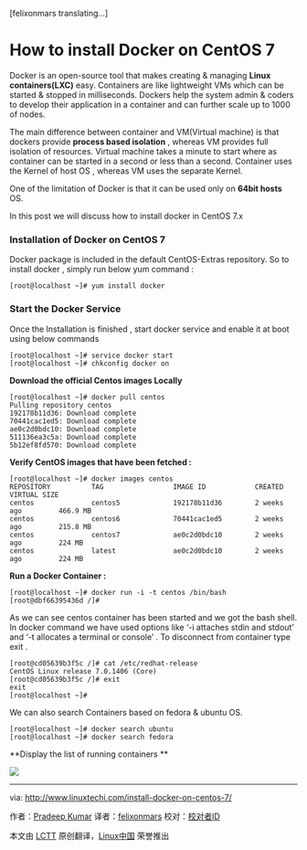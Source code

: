 [felixonmars translating...]

How to install Docker on CentOS 7
================================================================================
Docker is an open-source tool that makes creating & managing **Linux containers(LXC)** easy. Containers are like lightweight VMs which can be started & stopped in milliseconds. Dockers help the system admin & coders to develop their application in a container and can further scale up to 1000 of nodes.

The main difference between container and VM(Virtual machine) is that dockers provide **process based isolation** , whereas VM provides full isolation of resources. Virtual machine takes a minute to start where as container can be started in a second or less than a second. Container uses the Kernel of host OS , whereas VM uses the separate Kernel.

One of the limitation of Docker is that it can be used only on **64bit hosts** OS.

In this post we will discuss how to install docker in CentOS 7.x

### Installation of Docker on CentOS 7 ###

Docker package is included in the default CentOS-Extras repository. So to install docker , simply run below yum command :

    [root@localhost ~]# yum install docker

### Start the Docker Service ###

Once the Installation is finished , start docker service and enable it at boot using below commands

    [root@localhost ~]# service docker start
    [root@localhost ~]# chkconfig docker on

**Download the official Centos images Locally**

    [root@localhost ~]# docker pull centos
    Pulling repository centos
    192178b11d36: Download complete 
    70441cac1ed5: Download complete 
    ae0c2d0bdc10: Download complete 
    511136ea3c5a: Download complete 
    5b12ef8fd570: Download complete

**Verify CentOS images that have been fetched :**

    [root@localhost ~]# docker images centos
    REPOSITORY          TAG                 IMAGE ID            CREATED             VIRTUAL SIZE
    centos              centos5             192178b11d36        2 weeks ago         466.9 MB
    centos              centos6             70441cac1ed5        2 weeks ago         215.8 MB
    centos              centos7             ae0c2d0bdc10        2 weeks ago         224 MB
    centos              latest              ae0c2d0bdc10        2 weeks ago         224 MB

**Run a Docker Container :**

    [root@localhost ~]# docker run -i -t centos /bin/bash
    [root@dbf66395436d /]#

As we can see centos container has been started and we got the bash shell. In docker command we have used options like ‘-i attaches stdin and stdout’ and ‘-t allocates a terminal or console’ . To disconnect from container type exit .

    [root@cd05639b3f5c /]# cat /etc/redhat-release 
    CentOS Linux release 7.0.1406 (Core) 
    [root@cd05639b3f5c /]# exit
    exit
    [root@localhost ~]#

We can also search Containers based on fedora & ubuntu OS. 

    [root@localhost ~]# docker search ubuntu
    [root@localhost ~]# docker search fedora

**Display the list of running containers **

![](http://www.linuxtechi.com/wp-content/uploads/2014/11/docker-ps.png)

--------------------------------------------------------------------------------

via: http://www.linuxtechi.com/install-docker-on-centos-7/

作者：[Pradeep Kumar][a]
译者：[felixonmars](https://github.com/felixonmars)
校对：[校对者ID](https://github.com/校对者ID)

本文由 [LCTT](https://github.com/LCTT/TranslateProject) 原创翻译，[Linux中国](http://linux.cn/) 荣誉推出

[a]:http://www.linuxtechi.com/author/pradeep/
